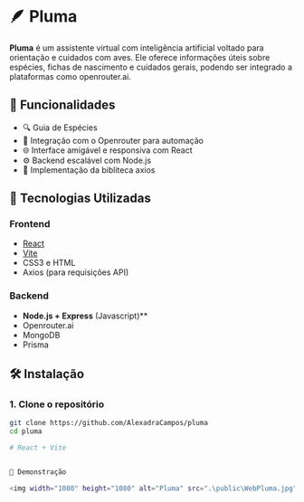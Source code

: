 # 🪶 Pluma

**Pluma** é um assistente virtual com inteligência artificial voltado para orientação e cuidados com aves. 
Ele oferece informações úteis sobre espécies, fichas de nascimento e cuidados gerais, podendo ser integrado a plataformas como openrouter.ai.

## 📌 Funcionalidades

- 🔍 Guia de Espécies
- 💬 Integração com o Openrouter para automação
- 🌐  Interface amigável e responsiva com React
- ⚙️ Backend escalável com Node.js 
- 🔨 Implementação da bibliteca axios

## 🚀 Tecnologias Utilizadas

### Frontend

- [React](https://reactjs.org/)
- [Vite](https://vitejs.dev/)
- CSS3 e HTML
- Axios (para requisições API)

### Backend

- **Node.js + Express** (Javascript)**
- Openrouter.ai
- MongoDB 
- Prisma

## 🛠️ Instalação

### 1. Clone o repositório

```bash
git clone https://github.com/AlexadraCampos/pluma
cd pluma

# React + Vite


📸 Demonstração

<img width="1080" height="1080" alt="Pluma" src=".\public\WebPluma.jpg"/>


